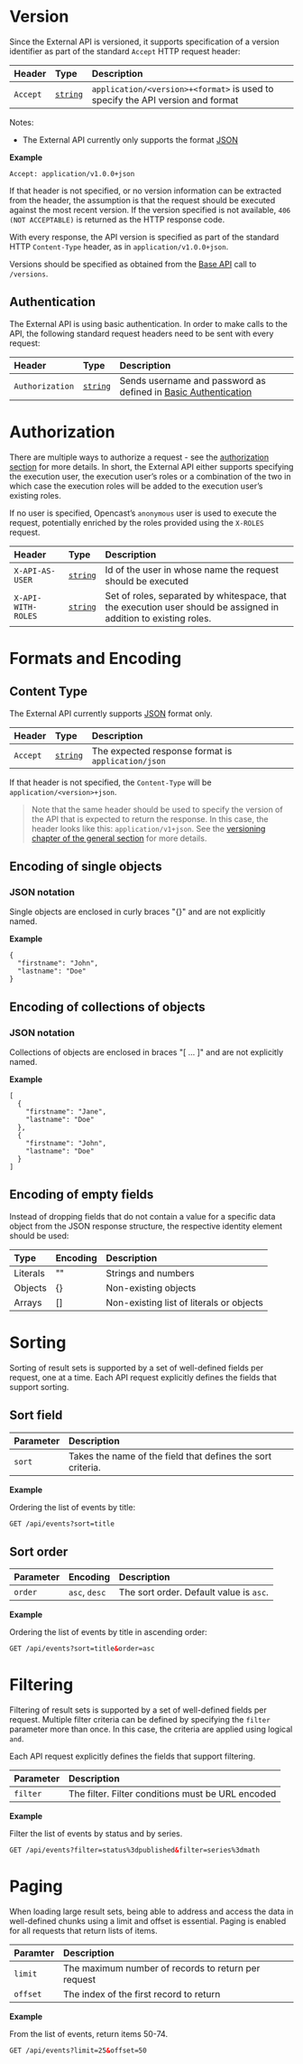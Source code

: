 [1]: http://en.wikipedia.org/wiki/Basic_access_authentication
[2]: http://en.wikipedia.org/wiki/XML
[3]: http://en.wikipedia.org/wiki/JSON
[4]: http://en.wikipedia.org/wiki/ISO_8601

# Version

Since the External API is versioned, it supports specification of a version identifier as part of the standard `Accept`
HTTP request header:


Header   | Type                       | Description
:--------|:---------------------------|:-----------
`Accept` | [`string`](types.md#basic) | `application/<version>+<format>` is used to specify the API version and format

Notes:

- The External API currently only supports the format [JSON][3]

__Example__

```
Accept: application/v1.0.0+json
```

If that header is not specified, or no version information can be extracted from the header, the assumption is that the
request should be executed against the most recent version. If the version specified is not available, `406 (NOT
ACCEPTABLE)` is returned as the HTTP response code.

With every response, the API version is specified as part of the standard HTTP `Content-Type` header, as in
`application/v1.0.0+json`.

Versions should be specified as obtained from the [Base API](base-api.md#versions) call to `/versions`.


## Authentication

The External API is using basic authentication. In order to make calls to the API, the following standard request
headers need to be sent with every request:

Header          | Type                       | Description
:---------------|:---------------------------|:-----------
`Authorization` | [`string`](types.md#basic) | Sends username and password as defined in [Basic Authentication][1]


# Authorization

There are multiple ways to authorize a request - see the [authorization section](authorization.md) for more details. In
short, the External API either supports specifying the execution user, the execution user’s roles or a combination of
the two in which case the execution roles will be added to the execution user’s existing roles.

If no user is specified, Opencast’s `anonymous` user is used to execute the request, potentially enriched by the roles
provided using the `X-ROLES` request.

Header            | Type                       | Description
:-----------------|:---------------------------|:-----------
`X-API-AS-USER`   | [`string`](types.md#basic) | Id of the user in whose name the request should be executed
`X-API-WITH-ROLES`| [`string`](types.md#basic) | Set of roles, separated by whitespace, that the execution user should be assigned in addition to existing roles.


# Formats and Encoding

## Content Type

The External API currently supports [JSON][3] format only.

Header   | Type                       | Description
:--------|:---------------------------|:-----------
`Accept` | [`string`](types.md#basic) | The expected response format is `application/json`

If that header is not specified, the `Content-Type` will be `application/<version>+json`.

> Note that the same header should be used to specify the version of the API that is expected to return the response. In
> this case, the header looks like this: `application/v1+json`. See the [versioning chapter of the general
> section](index.md#versioning) for more details.

## Encoding of single objects

### JSON notation

Single objects are enclosed in curly braces "{}" and are not explicitly named.

__Example__

```
{
  "firstname": "John",
  "lastname": "Doe"
}
```

## Encoding of collections of objects

### JSON notation

Collections of objects are enclosed in braces "[ ... ]" and are not explicitly named.

__Example__

```
[
  {
    "firstname": "Jane",
    "lastname": "Doe"
  },
  {
    "firstname": "John",
    "lastname": "Doe"
  }
]
```

## Encoding of empty fields

Instead of dropping fields that do not contain a value for a specific data object from the JSON response structure, the
respective identity element should be used:

Type     | Encoding | Description
:--------|:---------|:-----------
Literals | ""       | Strings and numbers
Objects  | {}       | Non-existing objects
Arrays   | []       | Non-existing list of literals or objects

# Sorting

Sorting of result sets is supported by a set of well-defined fields per request, one at a time. Each API request
explicitly defines the fields that support sorting.

## Sort field

Parameter | Description
:---------|:-----------
`sort`    | Takes the name of the field that defines the sort criteria.

__Example__

Ordering the list of events by title:

```xml
GET /api/events?sort=title
```

## Sort order

Parameter | Encoding      | Description
:---------|:--------------|:-----------
`order`   | `asc`, `desc` | The sort order. Default value is `asc`.

__Example__

Ordering the list of events by title in ascending order:

```xml
GET /api/events?sort=title&order=asc
```

# Filtering

Filtering of result sets is supported by a set of well-defined fields per request. Multiple filter criteria can be
defined by specifying the `filter` parameter more than once. In this case, the criteria are applied using logical `and`.

Each API request explicitly defines the fields that support filtering.

Parameter | Description
:---------|:-----------
`filter`  | The filter. Filter conditions must be URL encoded

__Example__

Filter the list of events by status and by series.

```xml
GET /api/events?filter=status%3dpublished&filter=series%3dmath
```

# Paging

When loading large result sets, being able to address and access the data in well-defined chunks using a limit and
offset is essential. Paging is enabled for all requests that return lists of items.

Paramter | Description
:--------|:-----------
`limit`  | The maximum number of records to return per request
`offset` | The index of the first record to return

__Example__

From the list of events, return items 50-74.

```xml
GET /api/events?limit=25&offset=50
```
